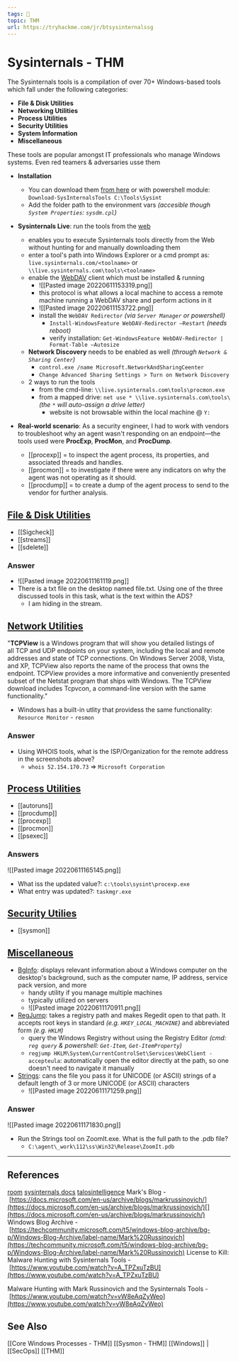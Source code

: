```yaml
---
tags: 🥷
topic: THM
url: https://tryhackme.com/jr/btsysinternalssg
---
```


# Sysinternals - THM

The Sysinternals tools is a compilation of over 70+ Windows-based tools which fall under the following categories:
- **File & Disk Utilities**
- **Networking Utilities**
- **Process Utilities**
- **Security Utilities**
- **System Information**
- **Miscellaneous**

These tools are popular amongst IT professionals who manage Windows systems. Even red teamers & adversaries usse them

- **Installation**
	- You can download them [from here](https://docs.microsoft.com/en-us/sysinternals/downloads/) or with powershell module: `Download-SysInternalsTools C:\Tools\Sysint`
	- Add the folder path to the environment vars *(accesible though `System Properties`: `sysdm.cpl`)*

- **Sysinternals Live**: run the tools from the [web](https://live.sysinternals.com/) 
	- enables you to execute Sysinternals tools directly from the Web without hunting for and manually downloading them
	- enter a tool's path into Windows Explorer or a cmd prompt as: `live.sysinternals.com/<toolname>` or `\\live.sysinternals.com\tools\<toolname>`
	- enable the [WebDAV](https://docs.microsoft.com/en-us/iis/configuration/system.webserver/webdav/) client which must be installed & running
		- ![[Pasted image 20220611153319.png]]
		- this protocol is what allows a local machine to access a remote machine running a WebDAV share and perform actions in it
		- ![[Pasted image 20220611153722.png]]
		- install the `WebDAV Redirector` *(via `Server Manager` or powershell)*
			- `Install-WindowsFeature WebDAV-Redirector –Restart` *(needs reboot)*
			- verify installation:  `Get-WindowsFeature WebDAV-Redirector | Format-Table –Autosize`
	- **Network Discovery** needs to be enabled as well *(through `Network & Sharing Center`)*
		- `control.exe /name Microsoft.NetworkAndSharingCeenter`
		- `Change Advanced Sharing Settings > Turn on Network Discovery`
	- 2 ways to run the tools
		- from the cmd-line: `\\live.sysinternals.com\tools\procmon.exe`
		- from a mapped drive: `net use * \\live.sysinternals.com\tools\` *(the `*` will auto-assign a drive letter)*
			- website is not browsable within the local machine @ `Y:`

- **Real-world scenario**: As a security engineer, I had to work with vendors to troubleshoot why an agent wasn't responding on an endpoint—the tools used were **ProcExp**, **ProcMon**, and **ProcDump**.
	-  [[procexp]] = to inspect the agent process, its properties, and associated threads and handles.
	-  [[procmon]] = to investigate if there were any indicators on why the agent was not operating as it should.
	-  [[procdump]] = to create a dump of the agent process to send to the vendor for further analysis.

## [File & Disk Utilities](https://docs.microsoft.com/en-us/sysinternals/downloads/file-and-disk-utilities)

- [[Sigcheck]]
- [[streams]]
- [[sdelete]]

### Answer
- ![[Pasted image 20220611161119.png]]
- There is a txt file on the desktop named file.txt. Using one of the three discussed tools in this task, what is the text within the ADS?
	- I am hiding in the stream.

## [Network Utilities](https://docs.microsoft.com/en-us/sysinternals/downloads/networking-utilities)
"**TCPView** is a Windows program that will show you detailed listings of all TCP and UDP endpoints on your system, including the local and remote addresses and state of TCP connections. On Windows Server 2008, Vista, and XP, TCPView also reports the name of the process that owns the endpoint. TCPView provides a more informative and conveniently presented subset of the Netstat program that ships with Windows. The TCPView download includes Tcpvcon, a command-line version with the same functionality."

- Windows has a built-in utlity that providess the same functionality: `Resource Monitor` - `resmon`

### Answer
- Using WHOIS tools, what is the ISP/Organization for the remote address in the screenshots above?
	- `whois 52.154.170.73` => `Microsoft Corporation`


## [Process Utilities](https://docs.microsoft.com/en-us/sysinternals/downloads/process-utilities)

- [[autoruns]]
- [[procdump]]
- [[procexp]]
- [[procmon]]
- [[psexec]]

### Answers
![[Pasted image 20220611165145.png]]

- What iss the updated value?: `c:\tools\sysint\procexp.exe`
- What entry was updated?: `taskmgr.exe`

## [Security Utilies](https://docs.microsoft.com/en-us/sysinternals/downloads/security-utilities)

- [[sysmon]]

## [Miscellaneous](https://docs.microsoft.com/en-us/sysinternals/downloads/misc-utilities)
- [BgInfo](https://docs.microsoft.com/en-us/sysinternals/downloads/bginfo): displays relevant information about a Windows computer on the desktop's background, such as the computer name, IP address, service pack version, and more
	- handy utility if you manage multiple machines
	- typically utilized on servers
	- ![[Pasted image 20220611170911.png]]
- [RegJump](https://docs.microsoft.com/en-us/sysinternals/downloads/regjump): takes a registry path and makes Regedit open to that path. It accepts root keys in standard *(e.g. `HKEY_LOCAL_MACHINE`)* and abbreviated form *(e.g. `HKLM`)*
	- query the Windows Registry without using the Registry Editor *(cmd: `reg query` & powershell: `Get-Item`, `Get-ItemProperty`)*
	- `regjump HKLM\System\CurrentControlSet\Services\WebClient -accepteula`: automatically open the editor directly at the path, so one doesn't need to navigate it manually
- [Strings](https://docs.microsoft.com/en-us/sysinternals/downloads/strings): cans the file you pass it for UNICODE (or ASCII) strings of a default length of 3 or more UNICODE (or ASCII) characters
	- ![[Pasted image 20220611171259.png]]

### Answer
![[Pasted image 20220611171830.png]]

- Run the Strings tool on ZoomIt.exe. What is the full path to the .pdb file?
	- `C:\agent\_work\112\ss\Win32\Release\ZoomIt.pdb`


---

## References
[room](https://tryhackme.com/room/btsysinternalssg)
[sysinternals docs](https://docs.microsoft.com/en-us/sysinternals/)
[talosintelligence](https://talosintelligence.com/)
Mark's Blog - [https://docs.microsoft.com/en-us/archive/blogs/markrussinovich/](https://docs.microsoft.com/en-us/archive/blogs/markrussinovich/)[](https://docs.microsoft.com/en-us/archive/blogs/markrussinovich/)
Windows Blog Archive - [https://techcommunity.microsoft.com/t5/windows-blog-archive/bg-p/Windows-Blog-Archive/label-name/Mark%20Russinovich](https://techcommunity.microsoft.com/t5/windows-blog-archive/bg-p/Windows-Blog-Archive/label-name/Mark%20Russinovich)
License to Kill: Malware Hunting with Sysinternals Tools - [https://www.youtube.com/watch?v=A_TPZxuTzBU](https://www.youtube.com/watch?v=A_TPZxuTzBU)  

Malware Hunting with Mark Russinovich and the Sysinternals Tools - [https://www.youtube.com/watch?v=vW8eAqZyWeo](https://www.youtube.com/watch?v=vW8eAqZyWeo)

## See Also
[[Core Windows Processes - THM]]
[[Sysmon - THM]]
[[Windows]] | [[SecOps]]
[[THM]]
